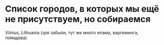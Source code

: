 # Список городов, в которых мы ещё не присутствуем, но собираемся

Vilnius, Lithuania (зря забыли, тут же много епама, варгеминга, геймдева)
